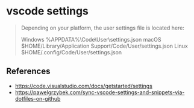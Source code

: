 # vscode settings

> Depending on your platform, the user settings file is located here:
>
> Windows %APPDATA%\Code\User\settings.json
> macOS $HOME/Library/Application Support/Code/User/settings.json
> Linux $HOME/.config/Code/User/settings.json

## References

- https://code.visualstudio.com/docs/getstarted/settings
- https://pawelgrzybek.com/sync-vscode-settings-and-snippets-via-dotfiles-on-github
